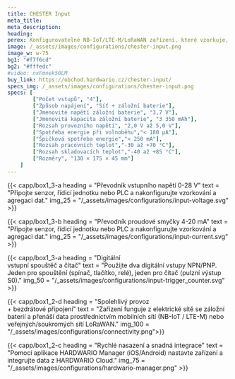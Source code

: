 ```yaml
---
title: CHESTER Input
meta_title: 
meta_description:
heading: 
perex: Konfigurovatelné NB-IoT/LTE-M/LoRaWAN zařízení, které vzorkuje, agreguje, bufferuje a hlásí hodnoty na čtyřech digitálních/analogových vstupech a zachycuje změny na digitálních vstupech.
image: /_assets/images/configurations/chester-input.png
image_w: w-75
bg1: "#f7f6cd"
bg2: "#fffedc"
#video: nxFmnek50LM
buy_link: https://obchod.hardwario.cz/chester-input/
specs_img: /_assets/images/configurations/chester-input.png
specs: [
        ["Počet vstupů", "4"],
        ["Způsob napájení", "Síť + záložní baterie"],
        ["Jmenovité napětí záložní baterie", "3,7 V"],
        ["Jmenovitá kapacita záložní baterie", "3 350 mAh"],
        ["Rozsah provozního napětí", "2,0 V až 5,0 V"],
        ["Spotřeba energie při volnoběhu","< 180 μA"],
        ["Špičková spotřeba energie","< 250 mA"],
        ["Rozsah pracovních teplot","-30 až +70 °C"],
        ["Rozsah skladovacích teplot","-40 až +85 °C"],
        ["Rozměry", "130 × 175 × 45 mm"]
    ]
---
```


{{< capp/box1_3-a heading = "Převodník vstupního napětí 0-28 V" text = "Připojte senzor, řídicí jednotku nebo PLC a nakonfigurujte vzorkování a agregaci dat." img_25 = "/_assets/images/configurations/input-voltage.svg" >}}
        
{{< capp/box1_3-b heading = "Převodník proudové smyčky 4-20 mA" text = "Připojte senzor, řídicí jednotku nebo PLC a nakonfigurujte vzorkování a agregaci dat." img_25 = "/_assets/images/configurations/input-current.svg" >}}

{{< capp/box1_3-a heading = "Digitální<br/> vstupní spouštěč a čítač" text = "Použijte dva digitální vstupy NPN/PNP. Jeden pro spouštění (spínač, tlačítko, relé), jeden pro čítač (pulzní výstup S0)." img_50 = "/_assets/images/configurations/input-trigger_counter.svg" >}}

{{< capp/box1_2-d heading = "Spolehlivý provoz<br/> + bezdrátové připojení" text = "Zařízení funguje z elektrické sítě se záložní baterií a přenáší data prostřednictvím mobilních sítí (NB-IoT / LTE-M) nebo veřejných/soukromých sítí LoRaWAN." img_100 = "/_assets/images/configurations/connectivity.png">}}

{{< capp/box1_2-c heading = "Rychlé nasazení a&nbsp;snadná&nbsp;integrace" text = "Pomocí aplikace HARDWARIO Manager (iOS/Android) nastavte zařízení a integrujte data z HARDWARIO Cloud." img_75 = "/_assets/images/configurations/hardwario-manager.png" >}}

